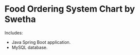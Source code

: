 # Food Ordering System Chart by Swetha

Includes:

* Java Spring Boot application.
* MySQL database.